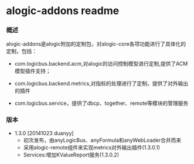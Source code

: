 alogic-addons readme
====================

### 概述
alogic-addons是alogic附加的定制包，对alogic-core各项功能进行了具体化的定制，包括：

- com.logicbus.backend.acm,对alogic的访问控制模型进行定制,提供了ACM模型插件支持；

- com.logicbus.backend.metrics,对指标的处理进行了定制，提供了对外输出的插件

- com.logicbus.service，提供了dbcp、together、remote等模块的管理服务

### 版本
 - 1.3.0 [20141023 duanyy]
 	 + 初次发布，由anyLogicBus、anyFormula和anyWebLoader合并而来
 	 + 采用alogic-remote组件来实现metrics对外输出插件(1.3.0.1)
 	 + Services:增加KValueReport服务(1.3.0.2)